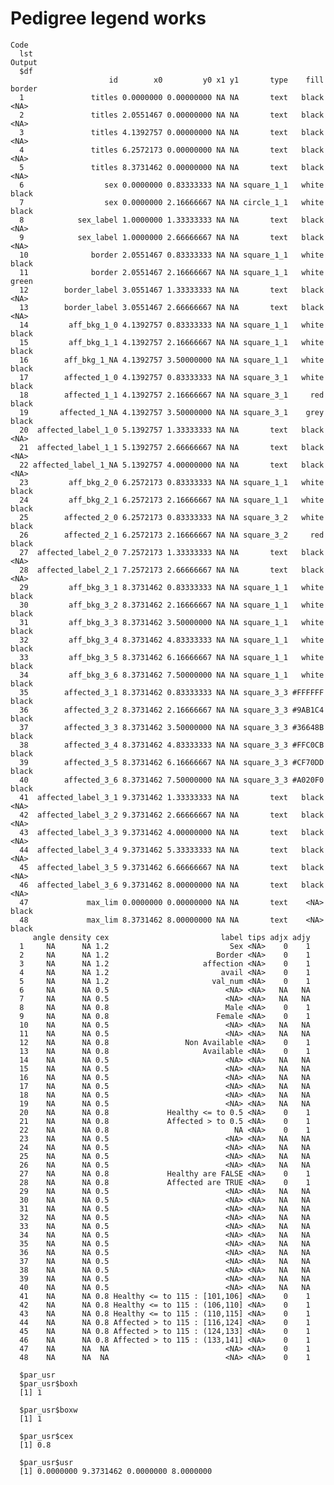 # Pedigree legend works

    Code
      lst
    Output
      $df
                          id        x0         y0 x1 y1       type    fill border
      1               titles 0.0000000 0.00000000 NA NA       text   black   <NA>
      2               titles 2.0551467 0.00000000 NA NA       text   black   <NA>
      3               titles 4.1392757 0.00000000 NA NA       text   black   <NA>
      4               titles 6.2572173 0.00000000 NA NA       text   black   <NA>
      5               titles 8.3731462 0.00000000 NA NA       text   black   <NA>
      6                  sex 0.0000000 0.83333333 NA NA square_1_1   white  black
      7                  sex 0.0000000 2.16666667 NA NA circle_1_1   white  black
      8            sex_label 1.0000000 1.33333333 NA NA       text   black   <NA>
      9            sex_label 1.0000000 2.66666667 NA NA       text   black   <NA>
      10              border 2.0551467 0.83333333 NA NA square_1_1   white  black
      11              border 2.0551467 2.16666667 NA NA square_1_1   white  green
      12        border_label 3.0551467 1.33333333 NA NA       text   black   <NA>
      13        border_label 3.0551467 2.66666667 NA NA       text   black   <NA>
      14         aff_bkg_1_0 4.1392757 0.83333333 NA NA square_1_1   white  black
      15         aff_bkg_1_1 4.1392757 2.16666667 NA NA square_1_1   white  black
      16        aff_bkg_1_NA 4.1392757 3.50000000 NA NA square_1_1   white  black
      17        affected_1_0 4.1392757 0.83333333 NA NA square_3_1   white  black
      18        affected_1_1 4.1392757 2.16666667 NA NA square_3_1     red  black
      19       affected_1_NA 4.1392757 3.50000000 NA NA square_3_1    grey  black
      20  affected_label_1_0 5.1392757 1.33333333 NA NA       text   black   <NA>
      21  affected_label_1_1 5.1392757 2.66666667 NA NA       text   black   <NA>
      22 affected_label_1_NA 5.1392757 4.00000000 NA NA       text   black   <NA>
      23         aff_bkg_2_0 6.2572173 0.83333333 NA NA square_1_1   white  black
      24         aff_bkg_2_1 6.2572173 2.16666667 NA NA square_1_1   white  black
      25        affected_2_0 6.2572173 0.83333333 NA NA square_3_2   white  black
      26        affected_2_1 6.2572173 2.16666667 NA NA square_3_2     red  black
      27  affected_label_2_0 7.2572173 1.33333333 NA NA       text   black   <NA>
      28  affected_label_2_1 7.2572173 2.66666667 NA NA       text   black   <NA>
      29         aff_bkg_3_1 8.3731462 0.83333333 NA NA square_1_1   white  black
      30         aff_bkg_3_2 8.3731462 2.16666667 NA NA square_1_1   white  black
      31         aff_bkg_3_3 8.3731462 3.50000000 NA NA square_1_1   white  black
      32         aff_bkg_3_4 8.3731462 4.83333333 NA NA square_1_1   white  black
      33         aff_bkg_3_5 8.3731462 6.16666667 NA NA square_1_1   white  black
      34         aff_bkg_3_6 8.3731462 7.50000000 NA NA square_1_1   white  black
      35        affected_3_1 8.3731462 0.83333333 NA NA square_3_3 #FFFFFF  black
      36        affected_3_2 8.3731462 2.16666667 NA NA square_3_3 #9AB1C4  black
      37        affected_3_3 8.3731462 3.50000000 NA NA square_3_3 #36648B  black
      38        affected_3_4 8.3731462 4.83333333 NA NA square_3_3 #FFC0CB  black
      39        affected_3_5 8.3731462 6.16666667 NA NA square_3_3 #CF70DD  black
      40        affected_3_6 8.3731462 7.50000000 NA NA square_3_3 #A020F0  black
      41  affected_label_3_1 9.3731462 1.33333333 NA NA       text   black   <NA>
      42  affected_label_3_2 9.3731462 2.66666667 NA NA       text   black   <NA>
      43  affected_label_3_3 9.3731462 4.00000000 NA NA       text   black   <NA>
      44  affected_label_3_4 9.3731462 5.33333333 NA NA       text   black   <NA>
      45  affected_label_3_5 9.3731462 6.66666667 NA NA       text   black   <NA>
      46  affected_label_3_6 9.3731462 8.00000000 NA NA       text   black   <NA>
      47             max_lim 0.0000000 0.00000000 NA NA       text    <NA>  black
      48             max_lim 8.3731462 8.00000000 NA NA       text    <NA>  black
         angle density cex                         label tips adjx adjy
      1     NA      NA 1.2                           Sex <NA>    0    1
      2     NA      NA 1.2                        Border <NA>    0    1
      3     NA      NA 1.2                     affection <NA>    0    1
      4     NA      NA 1.2                         avail <NA>    0    1
      5     NA      NA 1.2                       val_num <NA>    0    1
      6     NA      NA 0.5                          <NA> <NA>   NA   NA
      7     NA      NA 0.5                          <NA> <NA>   NA   NA
      8     NA      NA 0.8                          Male <NA>    0    1
      9     NA      NA 0.8                        Female <NA>    0    1
      10    NA      NA 0.5                          <NA> <NA>   NA   NA
      11    NA      NA 0.5                          <NA> <NA>   NA   NA
      12    NA      NA 0.8                 Non Available <NA>    0    1
      13    NA      NA 0.8                     Available <NA>    0    1
      14    NA      NA 0.5                          <NA> <NA>   NA   NA
      15    NA      NA 0.5                          <NA> <NA>   NA   NA
      16    NA      NA 0.5                          <NA> <NA>   NA   NA
      17    NA      NA 0.5                          <NA> <NA>   NA   NA
      18    NA      NA 0.5                          <NA> <NA>   NA   NA
      19    NA      NA 0.5                          <NA> <NA>   NA   NA
      20    NA      NA 0.8             Healthy <= to 0.5 <NA>    0    1
      21    NA      NA 0.8             Affected > to 0.5 <NA>    0    1
      22    NA      NA 0.8                            NA <NA>    0    1
      23    NA      NA 0.5                          <NA> <NA>   NA   NA
      24    NA      NA 0.5                          <NA> <NA>   NA   NA
      25    NA      NA 0.5                          <NA> <NA>   NA   NA
      26    NA      NA 0.5                          <NA> <NA>   NA   NA
      27    NA      NA 0.8             Healthy are FALSE <NA>    0    1
      28    NA      NA 0.8             Affected are TRUE <NA>    0    1
      29    NA      NA 0.5                          <NA> <NA>   NA   NA
      30    NA      NA 0.5                          <NA> <NA>   NA   NA
      31    NA      NA 0.5                          <NA> <NA>   NA   NA
      32    NA      NA 0.5                          <NA> <NA>   NA   NA
      33    NA      NA 0.5                          <NA> <NA>   NA   NA
      34    NA      NA 0.5                          <NA> <NA>   NA   NA
      35    NA      NA 0.5                          <NA> <NA>   NA   NA
      36    NA      NA 0.5                          <NA> <NA>   NA   NA
      37    NA      NA 0.5                          <NA> <NA>   NA   NA
      38    NA      NA 0.5                          <NA> <NA>   NA   NA
      39    NA      NA 0.5                          <NA> <NA>   NA   NA
      40    NA      NA 0.5                          <NA> <NA>   NA   NA
      41    NA      NA 0.8 Healthy <= to 115 : [101,106] <NA>    0    1
      42    NA      NA 0.8 Healthy <= to 115 : (106,110] <NA>    0    1
      43    NA      NA 0.8 Healthy <= to 115 : (110,115] <NA>    0    1
      44    NA      NA 0.8 Affected > to 115 : [116,124] <NA>    0    1
      45    NA      NA 0.8 Affected > to 115 : (124,133] <NA>    0    1
      46    NA      NA 0.8 Affected > to 115 : (133,141] <NA>    0    1
      47    NA      NA  NA                          <NA> <NA>    0    1
      48    NA      NA  NA                          <NA> <NA>    0    1
      
      $par_usr
      $par_usr$boxh
      [1] 1
      
      $par_usr$boxw
      [1] 1
      
      $par_usr$cex
      [1] 0.8
      
      $par_usr$usr
      [1] 0.0000000 9.3731462 0.0000000 8.0000000
      
      

